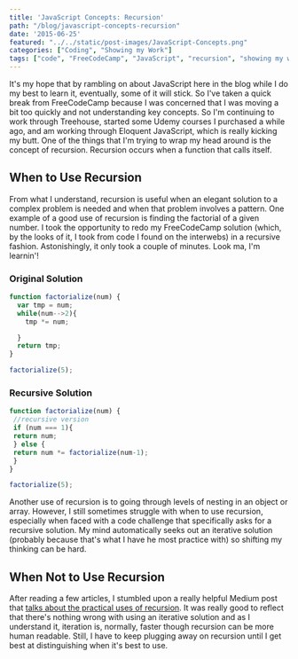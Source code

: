 ```yaml
---
title: 'JavaScript Concepts: Recursion'
path: "/blog/javascript-concepts-recursion"
date: '2015-06-25'
featured: "../../static/post-images/JavaScript-Concepts.png"
categories: ["Coding", "Showing my Work"]
tags: ["code", "FreeCodeCamp", "JavaScript", "recursion", "showing my work"]
---
```


It's my hope that by rambling on about JavaScript here in the blog while I do my best to learn it, eventually, some of it will stick. So I've taken a quick break from FreeCodeCamp because I was concerned that I was moving a bit too quickly and not understanding key concepts. So I'm continuing to work through Treehouse, started some Udemy courses I purchased a while ago, and am working through Eloquent JavaScript, which is really kicking my butt. One of the things that I'm trying to wrap my head around is the concept of recursion. Recursion occurs when a function that calls itself.

## When to Use Recursion

From what I understand, recursion is useful when an elegant solution to a complex problem is needed and when that problem involves a pattern. One example of a good use of recursion is finding the factorial of a given number. I took the opportunity to redo my FreeCodeCamp solution (which, by the looks of it, I took from code I found on the interwebs) in a recursive fashion. Astonishingly, it only took a couple of minutes. Look ma, I'm learnin'!

### Original Solution

```javascript
function factorialize(num) {
  var tmp = num;
  while(num-->2){
    tmp *= num;

  }
  return tmp;
}

factorialize(5);
```

### Recursive Solution

```javascript
function factorialize(num) {
 //recursive version
 if (num === 1){
 return num;
 } else {
 return num *= factorialize(num-1);
 }
}

factorialize(5);
```

Another use of recursion is to going through levels of nesting in an object or array. However, I still sometimes struggle with when to use recursion, especially when faced with a code challenge that specifically asks for a recursive solution. My mind automatically seeks out an iterative solution (probably because that's what I have he most practice with) so shifting my thinking can be hard.

## When Not to Use Recursion

After reading a few articles, I stumbled upon a really helpful Medium post that [talks about the practical uses of recursion](https://medium.com/@dis_is_patrick/practical-uses-for-recursive-javascript-b8f142552f8b). It was really good to reflect that there's nothing wrong with using an iterative solution and as I understand it, iteration is, normally, faster though recursion can be more human readable. Still, I have to keep plugging away on recursion until I get best at distinguishing when it's best to use.
